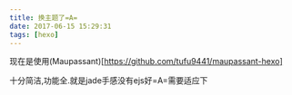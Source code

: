```yaml
---
title: 换主题了=A=
date: 2017-06-15 15:29:31
tags: [hexo]
---
```

现在是使用(Maupassant)[https://github.com/tufu9441/maupassant-hexo]

十分简洁,功能全.就是jade手感没有ejs好=A=需要适应下